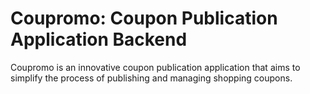 # Coupromo: Coupon Publication Application Backend

Coupromo is an innovative coupon publication application that aims to simplify the process of publishing and managing shopping coupons.

